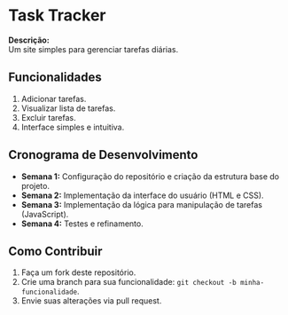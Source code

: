 # Task Tracker
**Descrição:**  
Um site simples para gerenciar tarefas diárias.

## Funcionalidades
1. Adicionar tarefas.
2. Visualizar lista de tarefas.
3. Excluir tarefas.
4. Interface simples e intuitiva.

## Cronograma de Desenvolvimento
- **Semana 1:** Configuração do repositório e criação da estrutura base do projeto.
- **Semana 2:** Implementação da interface do usuário (HTML e CSS).
- **Semana 3:** Implementação da lógica para manipulação de tarefas (JavaScript).
- **Semana 4:** Testes e refinamento.

## Como Contribuir
1. Faça um fork deste repositório.
2. Crie uma branch para sua funcionalidade: `git checkout -b minha-funcionalidade`.
3. Envie suas alterações via pull request.
